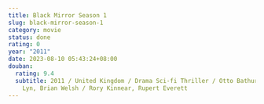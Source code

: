 ```yaml
---
title: Black Mirror Season 1
slug: black-mirror-season-1
category: movie
status: done
rating: 0
year: "2011"
date: 2023-08-10 05:43:24+08:00
douban:
  rating: 9.4
  subtitle: 2011 / United Kingdom / Drama Sci-fi Thriller / Otto Bathurst, Euros
    Lyn, Brian Welsh / Rory Kinnear, Rupert Everett
---
```



